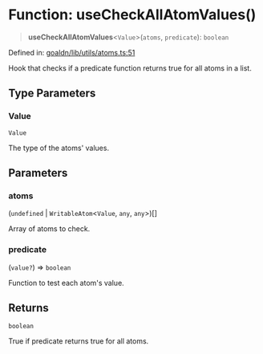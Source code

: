 # Function: useCheckAllAtomValues()

> **useCheckAllAtomValues**\<`Value`\>(`atoms`, `predicate`): `boolean`

Defined in: [goaldn/lib/utils/atoms.ts:51](https://github.com/aldesgroup/goaldn/blob/6a7943d02984b1a6b41d76a3a483a1484b644076/lib/utils/atoms.ts#L51)

Hook that checks if a predicate function returns true for all atoms in a list.

## Type Parameters

### Value

`Value`

The type of the atoms' values.

## Parameters

### atoms

(`undefined` \| `WritableAtom`\<`Value`, `any`, `any`\>)[]

Array of atoms to check.

### predicate

(`value?`) => `boolean`

Function to test each atom's value.

## Returns

`boolean`

True if predicate returns true for all atoms.
